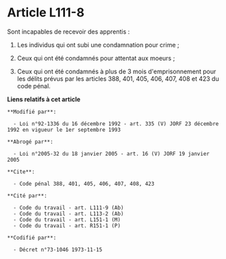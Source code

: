 # Article L111-8

Sont incapables de recevoir des apprentis :

1. Les individus qui ont subi une condamnation pour crime ;

2. Ceux qui ont été condamnés pour attentat aux moeurs ;

3. Ceux qui ont été condamnés à plus de 3 mois d'emprisonnement pour les délits prévus par les articles 388, 401, 405, 406,
407, 408 et 423 du code pénal.

**Liens relatifs à cet article**

	**Modifié par**:

	  - Loi n°92-1336 du 16 décembre 1992 - art. 335 (V) JORF 23 décembre 1992 en vigueur le 1er septembre 1993

	**Abrogé par**:

	  - Loi n°2005-32 du 18 janvier 2005 - art. 16 (V) JORF 19 janvier 2005

	**Cite**:

	  - Code pénal 388, 401, 405, 406, 407, 408, 423

	**Cité par**:

	  - Code du travail - art. L111-9 (Ab)
	  - Code du travail - art. L113-2 (Ab)
	  - Code du travail - art. L151-1 (M)
	  - Code du travail - art. R151-1 (P)

	**Codifié par**:

	  - Décret n°73-1046 1973-11-15
